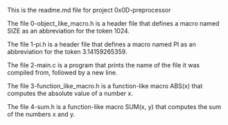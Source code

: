 This is the readme.md file for project 0x0D-preprocessor

The file 0-object_like_macro.h is a header file that defines a macro named SIZE as an abbreviation for the token 1024.

The file 1-pi.h is a header file that defines a macro named PI as an abbreviation for the token 3.14159265359.

The file 2-main.c is a program that prints the name of the file it was compiled from, followed by a new line.

The file 3-function_like_macro.h is a function-like macro ABS(x) that computes the absolute value of a number x.

The file 4-sum.h is a function-like macro SUM(x, y) that computes the sum of the numbers x and y.


